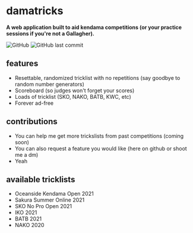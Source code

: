 # damatricks

**A web application built to aid kendama competitions (or your practice sessions if you're not a Gallagher).**

![GitHub](https://img.shields.io/github/license/narasaka/damatricks?style=flat-square)
![GitHub last commit](https://img.shields.io/github/last-commit/narasaka/damatricks?style=flat-square)

## features

- Resettable, randomized tricklist with no repetitions (say goodbye to random number generators)
- Scoreboard (so judges won't forget your scores)
- Loads of tricklist (SKO, NAKO, BATB, KWC, etc)
- Forever ad-free

## contributions

- You can help me get more trickslists from past competitions (coming soon)
- You can also request a feature you would like (here on github or shoot me a dm)
- Yeah

## available tricklists

- Oceanside Kendama Open 2021
- Sakura Summer Online 2021
- SKO No Pro Open 2021
- IKO 2021
- BATB 2021
- NAKO 2020
